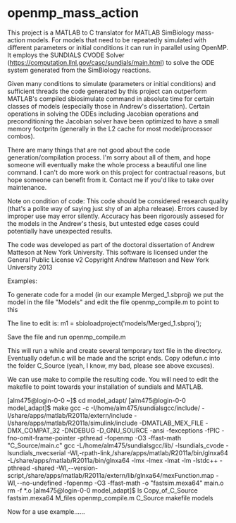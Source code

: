 openmp_mass_action
==================

This project is a MATLAB to C translator for MATLAB SimBiology mass-action models.  For models that need to be
repeatedly simulated with different parameters or initial conditions it can run in parallel using OpenMP.  It employs
the SUNDIALS CVODE Solver (https://computation.llnl.gov/casc/sundials/main.html) to solve the ODE system generated
from the SimBiology reactions.

Given many conditions to simulate (parameters or initial conditions) and sufficient threads the code generated by this
project can outperform MATLAB's compiled sbiosimulate command in absolute time for certain classes of models (especially
those in Andrew's dissertation).  Certain operations in solving the ODEs including Jacobian operations and preconditioning
the Jacobian solver have been optimized to have a small memory footpritn (generally in the L2 cache for most model/processor
combos).

There are many things that are not good about the code generation/compilation process.  I'm sorry about all of them,
and hope someone will eventually make the whole process a beautiful one line command.  I can't do more work on this 
project for contractual reasons, but hope someone can benefit from it.  Contact me if you'd like to take over 
maintenance.

Note on condition of code:
This code should be considered research quality (that's a polite way of saying just shy of an alpha release).  Errors
caused by improper use may error silently.  Accuracy has been rigorously assesed for the models in the Andrew's thesis,
but untested edge cases could potentially have unexpected results.

The code was developed as part of the doctoral dissertation of Andrew Matteson at New York University.
This software is licensed under the General Public License v2
Copyright Andrew Matteson and New York University 2013

Examples:

To generate code for a model (in our example Merged_1.sbproj) we put the model in the file "Models" and edit the
file openmp_compile.m to point to this 

The line to edit is:
m1 = sbioloadproject('models/Merged_1.sbproj');

Save the file and run
openmp_compile.m

This will run a while and create several temporary text file in the directory.  Eventually odefun.c will be made
and the script ends.  Copy odefun.c into the folder C_Source (yeah, I know, my bad, please see above excuses).

We can use make to compile the resulting code.  You will need to edit the makefile to point towards your installation
of sundials and MATLAB.

[alm475@login-0-0 ~]$ cd model_adapt/
[alm475@login-0-0 model_adapt]$ make
gcc -c  -I/home/alm475/sundialsgcc/include/ -I/share/apps/matlab/R2011a/extern/include -I/share/apps/matlab/R2011a/simulink/include -DMATLAB_MEX_FILE   -DMX_COMPAT_32  -DNDEBUG -D_GNU_SOURCE -ansi  -fexceptions -fPIC -fno-omit-frame-pointer -pthread  -fopenmp -O3 -ffast-math  "C_Source/main.c"
gcc   -L/home/alm475/sundialsgcc/lib/ -lsundials_cvode -lsundials_nvecserial -Wl,-rpath-link,/share/apps/matlab/R2011a/bin/glnxa64 -L/share/apps/matlab/R2011a/bin/glnxa64 -lmx -lmex -lmat -lm -lstdc++ -pthread -shared -Wl,--version-script,/share/apps/matlab/R2011a/extern/lib/glnxa64/mexFunction.map -Wl,--no-undefined -fopenmp -O3 -ffast-math -o  "fastsim.mexa64"  main.o
rm -f *.o
[alm475@login-0-0 model_adapt]$ ls
Copy_of_C_Source  fastsim.mexa64  M_files  openmp_compile.m
C_Source    makefile	  models

Now for a use example......

